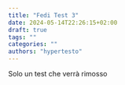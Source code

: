 ```yaml
---
title: "Fedi Test 3"
date: 2024-05-14T22:26:15+02:00
draft: true
tags: ""
categories: ""
authors: "hypertesto"
---
```

Solo un test che verrà rimosso